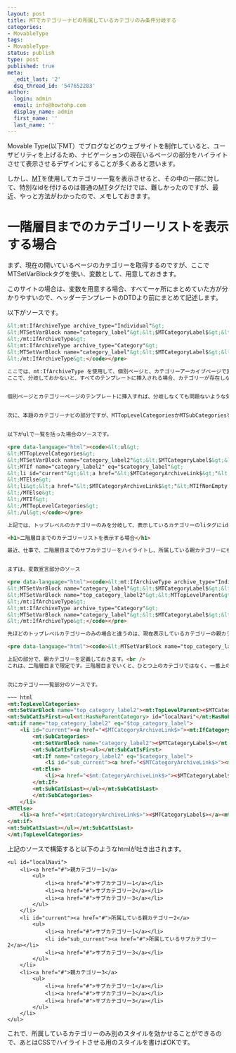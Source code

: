 ```yaml
---
layout: post
title: MTでカテゴリーナビの所属しているカテゴリのみ条件分岐する
categories:
- MovableType
tags:
- MovableType
status: publish
type: post
published: true
meta:
  _edit_last: '2'
  dsq_thread_id: '547652283'
author:
  login: admin
  email: info@howtohp.com
  display_name: admin
  first_name: ''
  last_name: ''
---
```


Movable Type(以下MT）でブログなどのウェブサイトを制作していると、ユーザビリティを上げるため、ナビゲーションの現在いるページの部分をハイライトさせて表示させるデザインにすることが多くあると思います。

しかし、<abbr title="Movable Type">MT</abbr>を使用してカテゴリー一覧を表示させると、その中の一部に対して、特別なidを付けるのは普通の<abbr title="Movable Type">MT</abbr>タグだけでは、難しかったのですが、最近、やっと方法がわかったので、メモしておきます。


# 一階層目までのカテゴリーリストを表示する場合

まず、現在の開いているページのカテゴリーを取得するのですが、ここでMTSetVarBlockタグを使い、変数として、用意しておきます。

このサイトの場合は、変数を用意する場合、すべて一ヶ所にまとめていた方が分かりやすいので、ヘッダーテンプレートのDTDより前にまとめて記述します。


以下がソースです。

~~~ html
&lt;mt:IfArchiveType archive_type="Individual"&gt;
&lt;MTSetVarBlock name="category_label"&gt;&lt;$MTCategoryLabel$&gt;&lt;/MTSetVarBlock&gt;
&lt;/mt:IfArchiveType&gt;
&lt;mt:IfArchiveType archive_type="Category"&gt;
&lt;MTSetVarBlock name="category_label"&gt;&lt;$MTCategoryLabel$&gt;&lt;/MTSetVarBlock&gt;
&lt;/mt:IfArchiveType&gt;</code></pre>

ここでは、mt:IfArchiveType を使用して、個別ページと、カテゴリーアーカイブページで変数を利用するように条件分岐しています。<br />
ここで、分岐しておかないと、すべてのテンプレートに挿入される場合、カテゴリーが存在しないトップページなどで利用できないので、再構築の際にエラーがでます。


個別ページとカテゴリーページのテンプレートに挿入すれば、分岐しなくても問題ないような気もしますが、未確認ですので、どなたか確認された方は報告頂ければありがたいです。


次に、本題のカテゴリーナビの部分ですが、MTTopLevelCategoriesかMTSubCategoriesを使用して一覧を表示していると思うのですが、その中で、もう一度、現在表示しているページのカテゴリーを変数として定義し、カテゴリー一覧を表示している中で現在表示しているカテゴリーと一致するものだけ分岐します。


以下がulで一覧を括った場合のソースです。

<pre data-language="html"><code>&lt;ul&gt;
&lt;MTTopLevelCategories&gt;
&lt;MTSetVarBlock name="category_label2"&gt;&lt;$MTCategoryLabel$&gt;&lt;/MTSetVarBlock&gt;
&lt;MTIf name="category_label2" eq="$category_label"&gt;
&lt;li id="current"&gt;&lt;a href="&lt;$MTCategoryArchiveLink$&gt;"&lt;MTIfNonEmpty tag="MTCategoryDescription"&gt; title="&lt;$MTCategoryDescription$&gt;"&lt;/MTIfNonEmpty&gt;&gt;&lt;$MTCategoryLabel$&gt;&lt;/a&gt;&lt;/li&gt;
&lt;MTElse&gt;
&lt;li&gt;&lt;a href="&lt;$MTCategoryArchiveLink$&gt;"&lt;MTIfNonEmpty tag="MTCategoryDescription"&gt; title="&lt;$MTCategoryDescription$&gt;"&lt;/MTIfNonEmpty&gt;&gt;&lt;$MTCategoryLabel$&gt;&lt;/a&gt;&lt;/li&gt;
&lt;/MTElse&gt;
&lt;/MTIf&gt;
&lt;/MTTopLevelCategories&gt;
&lt;/ul&gt;</code></pre>

上記では、トップレベルのカテゴリーのみを分岐して、表示しているカテゴリーのliタグにid="current"を付けている例です。

<h1>二階層目までのカテゴリーリストを表示する場合</h1>

最近、仕事で、二階層目までのサブカテゴリーをハイライトし、所属している親カテゴリーにも別のidを付けてハイライトする必要があったので、以下にソースを晒しておきます。


まずは、変数宣言部分のソース

<pre data-language="html"><code>&lt;mt:IfArchiveType archive_type="Individual"&gt;
&lt;MTSetVarBlock name="category_label"&gt;&lt;$MTCategoryLabel$&gt;&lt;/MTSetVarBlock&gt;
&lt;MTSetVarBlock name="top_category_label2"&gt;&lt;MTTopLevelParent&gt;&lt;$MTCategoryLabel$&gt;&lt;/MTTopLevelParent&gt;&lt;/MTSetVarBlock&gt;
&lt;/mt:IfArchiveType&gt;
&lt;mt:IfArchiveType archive_type="Category"&gt;
&lt;MTSetVarBlock name="category_label"&gt;&lt;$MTCategoryLabel$&gt;&lt;/MTSetVarBlock&gt;
&lt;/mt:IfArchiveType&gt;</code></pre>

先ほどのトップレベルカテゴリーのみの場合と違うのは、現在表示しているカテゴリーの親カテゴリーを変数として定義します。以下がソースです。

<pre data-language="html"><code>&lt;MTSetVarBlock name="top_category_label2"&gt;&lt;MTTopLevelParent&gt;&lt;$MTCategoryLabel$&gt;</code></pre>

上記の部分で、親カテゴリーを定義しておきます。<br />
これは、二階層目まで限定です。三階層目までいくと、ひとつ上のカテゴリではなく、一番上のカテゴリーを取得するので、分岐ができません。


次にカテゴリー一覧部分のソースです。

~~~ html
<mt:TopLevelCategories>
<mt:SetVarBlock name="top_category_label2"><mt:TopLevelParent><$MTCategoryLabel$></MTTopLevelParent></mt:SetVarBlock>
<mt:SubCatIsFirst><ul<mt:HasNoParentCategory> id="localNavi"</mt:HasNoParentCategory>></mt:SubCatIsFirst>
<mt:if name="top_category_label2" eq="$top_category_label">
    <li id="current"><a href="<$MTCategoryArchiveLink$>"><mt:IfCategory><$MTCategoryLabel$></mt:IfCategory></a>
        <mt:SubCategories>
        <mt:SetVarBlock name="category_label2"><$MTCategoryLabel$></mt:SetVarBlock>
        <mt:SubCatIsFirst><ul></mt:SubCatIsFirst>
        <mt:If name="category_label2" eq="$category_label">
            <li id="sub_current"><a href="<$MTCategoryArchiveLink$>"><mt:IfCategory><$MTCategoryLabel$></mt:IfCategory></a></li>
        <mt:Else>
            <li><a href="<$mt:CategoryArchiveLink$>"><$MTCategoryLabel$></a><mt:SubCatsRecurse></li>
        </mt:If>
        <mt:SubCatIsLast></ul></mt:SubCatIsLast>
        </mt:SubCategories>
    </li>
<MTElse>
    <li><a href="<$mt:CategoryArchiveLink$>"><$MTCategoryLabel$></a><mt:SubCatsRecurse></li>
</mt:if>
<mt:SubCatIsLast></ul></mt:SubCatIsLast>
</mt:TopLevelCategories>
~~~

上記のソースで構築すると以下のようなhtmlが吐き出されます。

~~~
<ul id="localNavi">
    <li><a href="#">親カテゴリー1</a>
        <ul>
            <li><a href="#">サブカテゴリー1</a></li>
            <li><a href="#">サブカテゴリー2</a></li>
            <li><a href="#">サブカテゴリー3</a></li>
        </ul>
    </li>
    <li id="current"><a href="#">所属している親カテゴリー2</a>
        <ul>
            <li><a href="#">サブカテゴリー1</a></li>
            <li id="sub_current"><a href="#">所属しているサブカテゴリー2</a></li>
            <li><a href="#">サブカテゴリー3</a></li>
        </ul>
    </li>
    <li><a href="#">親カテゴリー3</a>
        <ul>
            <li><a href="#">サブカテゴリー1</a></li>
            <li><a href="#">サブカテゴリー2</a></li>
            <li><a href="#">サブカテゴリー3</a></li>
        </ul>
    </li>
</ul>
~~~


これで、所属しているカテゴリーのみ別のスタイルを効かせることができるので、あとはCSSでハイライトさせる用のスタイルを書けばOKです。


